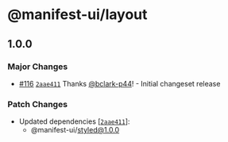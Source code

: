 # @manifest-ui/layout

## 1.0.0
### Major Changes



- [#116](https://github.com/project44/manifest-ui/pull/116) [`2aae411`](https://github.com/project44/manifest-ui/commit/2aae4111e1d25730cfc2ef14658d7c37fa797f7f) Thanks [@bclark-p44](https://github.com/bclark-p44)! - Initial changeset release


### Patch Changes

- Updated dependencies [[`2aae411`](https://github.com/project44/manifest-ui/commit/2aae4111e1d25730cfc2ef14658d7c37fa797f7f)]:
  - @manifest-ui/styled@1.0.0
